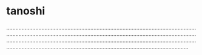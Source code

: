 # tanoshi

...........................................................................................................................................................................................................................................................................................................................................................................................................................................................................................................